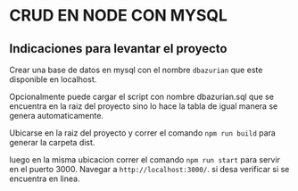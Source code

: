 # CRUD EN NODE CON MYSQL

## Indicaciones para levantar el proyecto

Crear una base de datos en mysql con el nombre `dbazurian` que este disponible en localhost.

Opcionalmente puede cargar el script con nombre dbazurian.sql que se encuentra en la raiz del proyecto sino lo hace la tabla de igual manera se genera automaticamente. 

Ubicarse en la raiz del proyecto y correr el comando `npm run build` para generar la carpeta dist.

luego en la misma ubicacion correr el comando `npm run start` para servir en el puerto 3000. Navegar a `http://localhost:3000/`. si desa verificar si se encuentra en linea. 


